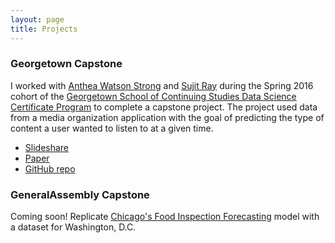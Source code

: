 ```yaml
---
layout: page
title: Projects
---
```


### Georgetown Capstone
I worked with [Anthea Watson Strong](http://www.antheawatsonstrong.com/#about) and [Sujit Ray](https://www.linkedin.com/in/sujitkray) during the Spring 2016 cohort of the [Georgetown School of Continuing Studies Data Science Certificate Program](http://scs.georgetown.edu/programs/375/data-science/) to complete a capstone project. The project used data from a media organization application with the goal of predicting the type of content a user wanted to listen to at a given time.

* [Slideshare](http://www.slideshare.net/antheawatson/personalizing-a-stream-of-content)
* [Paper](https://github.com/SujitKRay/Listener_Classification_Public/blob/master/PersonalizinganAudioContentStreamCapstoneReport.pdf)
* [GitHub repo](https://github.com/SujitKRay/Listener_Classification_Public)

### GeneralAssembly Capstone
Coming soon!
Replicate [Chicago's Food Inspection Forecasting](https://chicago.github.io/food-inspections-evaluation/) model with a dataset for Washington, D.C.